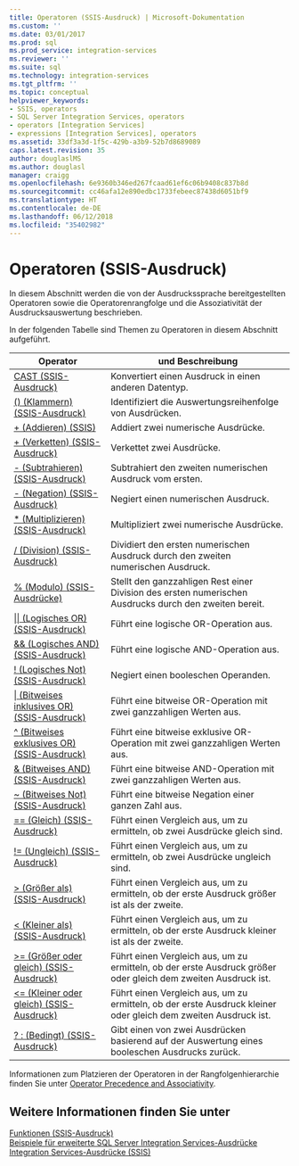 ```yaml
---
title: Operatoren (SSIS-Ausdruck) | Microsoft-Dokumentation
ms.custom: ''
ms.date: 03/01/2017
ms.prod: sql
ms.prod_service: integration-services
ms.reviewer: ''
ms.suite: sql
ms.technology: integration-services
ms.tgt_pltfrm: ''
ms.topic: conceptual
helpviewer_keywords:
- SSIS, operators
- SQL Server Integration Services, operators
- operators [Integration Services]
- expressions [Integration Services], operators
ms.assetid: 33df3a3d-1f5c-429b-a3b9-52b7d8689089
caps.latest.revision: 35
author: douglaslMS
ms.author: douglasl
manager: craigg
ms.openlocfilehash: 6e9360b346ed267fcaad61ef6c06b9408c837b8d
ms.sourcegitcommit: cc46afa12e890edbc1733febeec87438d6051bf9
ms.translationtype: HT
ms.contentlocale: de-DE
ms.lasthandoff: 06/12/2018
ms.locfileid: "35402982"
---
```

# <a name="operators-ssis-expression"></a>Operatoren (SSIS-Ausdruck)
  In diesem Abschnitt werden die von der Ausdruckssprache bereitgestellten Operatoren sowie die Operatorenrangfolge und die Assoziativität der Ausdrucksauswertung beschrieben.  
  
 In der folgenden Tabelle sind Themen zu Operatoren in diesem Abschnitt aufgeführt.  
  
|Operator|und Beschreibung|  
|--------------|-----------------|  
|[CAST &#40;SSIS-Ausdruck&#41;](../../integration-services/expressions/cast-ssis-expression.md)|Konvertiert einen Ausdruck in einen anderen Datentyp.|  
|[&#40;&#41; &#40;Klammern&#41; &#40;SSIS-Ausdruck&#41;](../../integration-services/expressions/parentheses-ssis-expression.md)|Identifiziert die Auswertungsreihenfolge von Ausdrücken.|  
|[+ &#40;Addieren&#41; &#40;SSIS&#41;](../../integration-services/expressions/add-ssis.md)|Addiert zwei numerische Ausdrücke.|  
|[+ &#40;Verketten&#41; &#40;SSIS-Ausdruck&#41;](../../integration-services/expressions/concatenate-ssis-expression.md)|Verkettet zwei Ausdrücke.|  
|[- &#40;Subtrahieren&#41; &#40;SSIS-Ausdruck&#41;](../../integration-services/expressions/subtract-ssis-expression.md)|Subtrahiert den zweiten numerischen Ausdruck vom ersten.|  
|[- &#40;Negation&#41; &#40;SSIS-Ausdruck&#41;](../../integration-services/expressions/negate-ssis-expression.md)|Negiert einen numerischen Ausdruck.|  
|[&#42; &#40;Multiplizieren&#41; &#40;SSIS-Ausdruck&#41;](../../integration-services/expressions/multiply-ssis-expression.md)|Multipliziert zwei numerische Ausdrücke.|  
|[/ (Division) &#40;SSIS-Ausdruck&#41;](../../integration-services/expressions/divide-ssis-expression.md)|Dividiert den ersten numerischen Ausdruck durch den zweiten numerischen Ausdruck.|  
|[% &#40;Modulo&#41; &#40;SSIS-Ausdrücke&#41;](../../integration-services/expressions/modulo-ssis-expression.md)|Stellt den ganzzahligen Rest einer Division des ersten numerischen Ausdrucks durch den zweiten bereit.|  
|[&#124;&#124; &#40;Logisches OR&#41; &#40;SSIS-Ausdruck&#41;](../../integration-services/expressions/logical-or-ssis-expression.md)|Führt eine logische OR-Operation aus.|  
|[&& &#40;Logisches AND&#41; &#40;SSIS-Ausdruck&#41;](../../integration-services/expressions/logical-and-ssis-expression.md)|Führt eine logische AND-Operation aus.|  
|[\! &#40;Logisches Not&#41; &#40;SSIS-Ausdruck&#41;](../../integration-services/expressions/logical-not-ssis-expression.md)|Negiert einen booleschen Operanden.|  
|[&#124; &#40;Bitweises inklusives OR&#41; &#40;SSIS-Ausdruck&#41;](../../integration-services/expressions/bitwise-inclusive-or-ssis-expression.md)|Führt eine bitweise OR-Operation mit zwei ganzzahligen Werten aus.|  
|[^ &#40;Bitweises exklusives OR&#41; &#40;SSIS-Ausdruck&#41;](../../integration-services/expressions/bitwise-exclusive-or-ssis-expression.md)|Führt eine bitweise exklusive OR-Operation mit zwei ganzzahligen Werten aus.|  
|[& &#40;Bitweises AND&#41; &#40;SSIS-Ausdruck&#41;](../../integration-services/expressions/bitwise-and-ssis-expression.md)|Führt eine bitweise AND-Operation mit zwei ganzzahligen Werten aus.|  
|[~ &#40;Bitweises Not&#41; &#40;SSIS-Ausdruck&#41;](../../integration-services/expressions/bitwise-not-ssis-expression.md)|Führt eine bitweise Negation einer ganzen Zahl aus.|  
|[== &#40;Gleich&#41; &#40;SSIS-Ausdruck&#41;](../../integration-services/expressions/equal-ssis-expression.md)|Führt einen Vergleich aus, um zu ermitteln, ob zwei Ausdrücke gleich sind.|  
|[\!= &#40;Ungleich&#41; &#40;SSIS-Ausdruck&#41;](../../integration-services/expressions/unequal-ssis-expression.md)|Führt einen Vergleich aus, um zu ermitteln, ob zwei Ausdrücke ungleich sind.|  
|[&#62; &#40;Größer als&#41; &#40;SSIS-Ausdruck&#41;](../../integration-services/expressions/greater-than-ssis-expression.md)|Führt einen Vergleich aus, um zu ermitteln, ob der erste Ausdruck größer ist als der zweite.|  
|[&#60; &#40;Kleiner als&#41; &#40;SSIS-Ausdruck&#41;](../../integration-services/expressions/less-than-ssis-expression.md)|Führt einen Vergleich aus, um zu ermitteln, ob der erste Ausdruck kleiner ist als der zweite.|  
|[&#62;= &#40;Größer oder gleich&#41; &#40;SSIS-Ausdruck&#41;](../../integration-services/expressions/greater-than-or-equal-to-ssis-expression.md)|Führt einen Vergleich aus, um zu ermitteln, ob der erste Ausdruck größer oder gleich dem zweiten Ausdruck ist.|  
|[&#60;= &#40;Kleiner oder gleich&#41; &#40;SSIS-Ausdruck&#41;](../../integration-services/expressions/less-than-or-equal-to-ssis-expression.md)|Führt einen Vergleich aus, um zu ermitteln, ob der erste Ausdruck kleiner oder gleich dem zweiten Ausdruck ist.|  
|[? : &#40;Bedingt&#41; &#40;SSIS-Ausdruck&#41;](../../integration-services/expressions/conditional-ssis-expression.md)|Gibt einen von zwei Ausdrücken basierend auf der Auswertung eines booleschen Ausdrucks zurück.|  
  
 Informationen zum Platzieren der Operatoren in der Rangfolgenhierarchie finden Sie unter [Operator Precedence and Associativity](../../integration-services/expressions/operator-precedence-and-associativity.md).  
  
## <a name="see-also"></a>Weitere Informationen finden Sie unter  
 [Funktionen &#40;SSIS-Ausdruck&#41;](../../integration-services/expressions/functions-ssis-expression.md)   
 [Beispiele für erweiterte SQL Server Integration Services-Ausdrücke](../../integration-services/expressions/examples-of-advanced-integration-services-expressions.md)   
 [Integration Services-Ausdrücke &#40;SSIS&#41;](../../integration-services/expressions/integration-services-ssis-expressions.md)  
  
  
